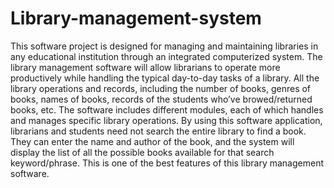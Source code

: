 # Library-management-system
This software project is designed for managing and maintaining libraries in any educational institution through an integrated computerized system. The library management software will allow librarians to operate more productively while handling the typical day-to-day tasks of a library. All the library operations and records, including the number of books, genres of books, names of books, records of the students who’ve browed/returned books, etc. The software includes different modules, each of which handles and manages specific library operations. By using this software application, librarians and students need not search the entire library to find a book. They can enter the name and author of the book, and the system will display the list of all the possible books available for that search keyword/phrase. This is one of the best features of this library management software.

